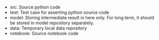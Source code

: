 - src: Source python code
- test: Test case for asserting python source code
- model: Storing intermediate result in here only. For long term, it should be stored in model repository separately.
- data: Temporary local data repository
- notebook: Source notebook code